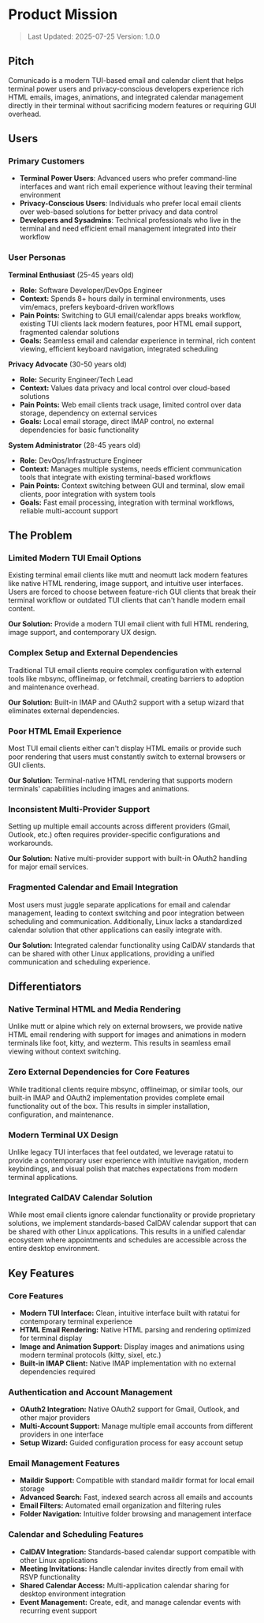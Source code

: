 # Product Mission

> Last Updated: 2025-07-25
> Version: 1.0.0

## Pitch

Comunicado is a modern TUI-based email and calendar client that helps terminal power users and privacy-conscious developers experience rich HTML emails, images, animations, and integrated calendar management directly in their terminal without sacrificing modern features or requiring GUI overhead.

## Users

### Primary Customers

- **Terminal Power Users**: Advanced users who prefer command-line interfaces and want rich email experience without leaving their terminal environment
- **Privacy-Conscious Users**: Individuals who prefer local email clients over web-based solutions for better privacy and data control
- **Developers and Sysadmins**: Technical professionals who live in the terminal and need efficient email management integrated into their workflow

### User Personas

**Terminal Enthusiast** (25-45 years old)
- **Role:** Software Developer/DevOps Engineer
- **Context:** Spends 8+ hours daily in terminal environments, uses vim/emacs, prefers keyboard-driven workflows
- **Pain Points:** Switching to GUI email/calendar apps breaks workflow, existing TUI clients lack modern features, poor HTML email support, fragmented calendar solutions
- **Goals:** Seamless email and calendar experience in terminal, rich content viewing, efficient keyboard navigation, integrated scheduling

**Privacy Advocate** (30-50 years old)
- **Role:** Security Engineer/Tech Lead
- **Context:** Values data privacy and local control over cloud-based solutions
- **Pain Points:** Web email clients track usage, limited control over data storage, dependency on external services
- **Goals:** Local email storage, direct IMAP control, no external dependencies for basic functionality

**System Administrator** (28-45 years old)
- **Role:** DevOps/Infrastructure Engineer
- **Context:** Manages multiple systems, needs efficient communication tools that integrate with existing terminal-based workflows
- **Pain Points:** Context switching between GUI and terminal, slow email clients, poor integration with system tools
- **Goals:** Fast email processing, integration with terminal workflows, reliable multi-account support

## The Problem

### Limited Modern TUI Email Options

Existing terminal email clients like mutt and neomutt lack modern features like native HTML rendering, image support, and intuitive user interfaces. Users are forced to choose between feature-rich GUI clients that break their terminal workflow or outdated TUI clients that can't handle modern email content.

**Our Solution:** Provide a modern TUI email client with full HTML rendering, image support, and contemporary UX design.

### Complex Setup and External Dependencies

Traditional TUI email clients require complex configuration with external tools like mbsync, offlineimap, or fetchmail, creating barriers to adoption and maintenance overhead.

**Our Solution:** Built-in IMAP and OAuth2 support with a setup wizard that eliminates external dependencies.

### Poor HTML Email Experience

Most TUI email clients either can't display HTML emails or provide such poor rendering that users must constantly switch to external browsers or GUI clients.

**Our Solution:** Terminal-native HTML rendering that supports modern terminals' capabilities including images and animations.

### Inconsistent Multi-Provider Support

Setting up multiple email accounts across different providers (Gmail, Outlook, etc.) often requires provider-specific configurations and workarounds.

**Our Solution:** Native multi-provider support with built-in OAuth2 handling for major email services.

### Fragmented Calendar and Email Integration

Most users must juggle separate applications for email and calendar management, leading to context switching and poor integration between scheduling and communication. Additionally, Linux lacks a standardized calendar solution that other applications can easily integrate with.

**Our Solution:** Integrated calendar functionality using CalDAV standards that can be shared with other Linux applications, providing a unified communication and scheduling experience.

## Differentiators

### Native Terminal HTML and Media Rendering

Unlike mutt or alpine which rely on external browsers, we provide native HTML email rendering with support for images and animations in modern terminals like foot, kitty, and wezterm. This results in seamless email viewing without context switching.

### Zero External Dependencies for Core Features

While traditional clients require mbsync, offlineimap, or similar tools, our built-in IMAP and OAuth2 implementation provides complete email functionality out of the box. This results in simpler installation, configuration, and maintenance.

### Modern Terminal UX Design

Unlike legacy TUI interfaces that feel outdated, we leverage ratatui to provide a contemporary user experience with intuitive navigation, modern keybindings, and visual polish that matches expectations from modern terminal applications.

### Integrated CalDAV Calendar Solution

While most email clients ignore calendar functionality or provide proprietary solutions, we implement standards-based CalDAV calendar support that can be shared with other Linux applications. This results in a unified calendar ecosystem where appointments and schedules are accessible across the entire desktop environment.

## Key Features

### Core Features

- **Modern TUI Interface:** Clean, intuitive interface built with ratatui for contemporary terminal experience
- **HTML Email Rendering:** Native HTML parsing and rendering optimized for terminal display
- **Image and Animation Support:** Display images and animations using modern terminal protocols (kitty, sixel, etc.)
- **Built-in IMAP Client:** Native IMAP implementation with no external dependencies required

### Authentication and Account Management

- **OAuth2 Integration:** Native OAuth2 support for Gmail, Outlook, and other major providers
- **Multi-Account Support:** Manage multiple email accounts from different providers in one interface
- **Setup Wizard:** Guided configuration process for easy account setup

### Email Management Features  

- **Maildir Support:** Compatible with standard maildir format for local email storage
- **Advanced Search:** Fast, indexed search across all emails and accounts
- **Email Filters:** Automated email organization and filtering rules
- **Folder Navigation:** Intuitive folder browsing and management interface

### Calendar and Scheduling Features

- **CalDAV Integration:** Standards-based calendar support compatible with other Linux applications
- **Meeting Invitations:** Handle calendar invites directly from email with RSVP functionality
- **Shared Calendar Access:** Multi-application calendar sharing for desktop environment integration
- **Event Management:** Create, edit, and manage calendar events with recurring event support